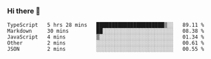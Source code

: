 ### Hi there 👋

<!--
**akosbalasko/akosbalasko** is a ✨ _special_ ✨ repository because its `README.md` (this file) appears on your GitHub profile.

Here are some ideas to get you started:

- 🔭 I’m currently working on ...
- 🌱 I’m currently learning ...
- 👯 I’m looking to collaborate on ...
- 🤔 I’m looking for help with ...
- 💬 Ask me about ...
- 📫 How to reach me: ...
- 😄 Pronouns: ...
- ⚡ Fun fact: ...
-->
<!--START_SECTION:waka-->
```text
TypeScript   5 hrs 28 mins   ██████████████████████▒░░   89.11 % 
Markdown     30 mins         ██░░░░░░░░░░░░░░░░░░░░░░░   08.38 % 
JavaScript   4 mins          ▒░░░░░░░░░░░░░░░░░░░░░░░░   01.34 % 
Other        2 mins          ░░░░░░░░░░░░░░░░░░░░░░░░░   00.61 % 
JSON         2 mins          ░░░░░░░░░░░░░░░░░░░░░░░░░   00.55 % 
```
<!--END_SECTION:waka-->
